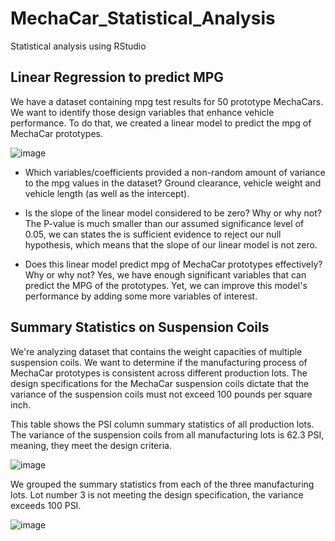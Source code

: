 # MechaCar_Statistical_Analysis
Statistical analysis using RStudio
## Linear Regression to predict MPG
We have a dataset containing mpg test results for 50 prototype MechaCars. We want to identify those design variables that enhance vehicle performance. To do that, we created a linear model to predict the mpg of MechaCar prototypes.

![image](https://user-images.githubusercontent.com/104812189/195738934-0a3e9781-ba7b-41d8-bce1-854215bfe8af.png)

- Which variables/coefficients provided a non-random amount of variance to the mpg values in the dataset?
Ground clearance, vehicle weight and vehicle length (as well as the intercept).
- Is the slope of the linear model considered to be zero? Why or why not?
The P-value is much smaller than our assumed significance level of 0.05, we can states the is sufficient evidence to reject our null hypothesis, which means that the slope of our linear model is not zero. 

- Does this linear model predict mpg of MechaCar prototypes effectively? Why or why not?
Yes, we have enough significant variables that can predict the MPG of the prototypes. Yet, we can improve this model's performance by adding some more variables of interest. 

## Summary Statistics on Suspension Coils
We're analyzing  dataset that contains the weight capacities of multiple suspension coils. We want to determine if the manufacturing process of MechaCar prototypes is consistent across different production lots. The design specifications for the MechaCar suspension coils dictate that the variance of the suspension coils must not exceed 100 pounds per square inch. 

This table shows the PSI column summary statistics of all production lots. The variance of the suspension coils from all manufacturing lots is 62.3 PSI, meaning, they meet the design criteria.

![image](https://user-images.githubusercontent.com/104812189/195948377-c68b6695-0360-462b-954c-b50f7ec69d9f.png)

We grouped the summary statistics from each of the three manufacturing lots. Lot number 3 is not meeting the design specification, the variance exceeds 100 PSI. 

![image](https://user-images.githubusercontent.com/104812189/195949038-28bb2a06-6ad5-43c1-ae5e-0eda576ef886.png)






